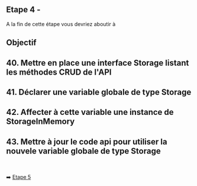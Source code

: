 
## Etape 4 - 

A la fin de cette étape vous devriez aboutir à


## Objectif

## 40. Mettre en place une interface Storage listant les méthodes CRUD de l'API 

## 41. Déclarer une variable globale de type Storage 

## 42. Affecter à cette variable une instance de StorageInMemory

## 43. Mettre à jour le code api pour utiliser la nouvele variable globale de type Storage

<br>

➡️ [Etape 5](../etape_05/README.md)

